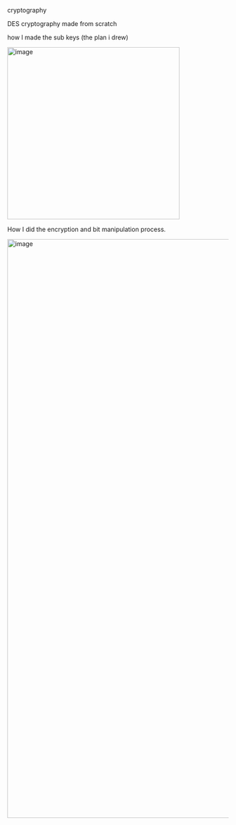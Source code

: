 cryptography

DES cryptography made from scratch

how I made the sub keys (the plan i drew)

<img width="392" alt="image" src="https://github.com/Vidacelinda/DES-cryptography/assets/87499194/2b2dfa77-33c9-43f1-8e82-1b8e73f56a2d">


How I did the encryption and bit manipulation process.

<img width="1318" alt="image" src="https://github.com/Vidacelinda/DES-cryptography/assets/87499194/edec5bdd-9d3f-46a8-a471-7882b9c77b07">


